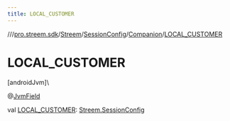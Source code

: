 ```yaml
---
title: LOCAL_CUSTOMER
---
```

//[<root>](../../../../../index.html)/[pro.streem.sdk](../../../index.html)/[Streem](../../index.html)/[SessionConfig](../index.html)/[Companion](index.html)/[LOCAL_CUSTOMER](-l-o-c-a-l_-c-u-s-t-o-m-e-r.html)



# LOCAL_CUSTOMER



[androidJvm]\




@[JvmField](https://kotlinlang.org/api/latest/jvm/stdlib/kotlin.jvm/-jvm-field/index.html)



val [LOCAL_CUSTOMER](-l-o-c-a-l_-c-u-s-t-o-m-e-r.html): [Streem.SessionConfig](../index.html)




